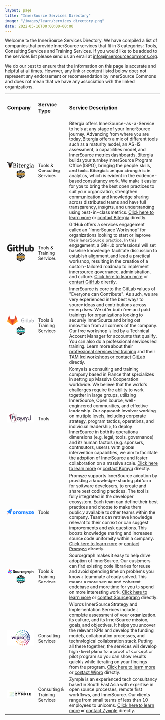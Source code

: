 ```yaml
---
layout: page
title: "InnerSource Services Directory"
image: "/images/learn/services_directory.png"
date: 2022-05-16T00:00:00+00:00
---
```

Welcome to the InnerSource Services Directory. We have compiled a list of companies that provide InnerSource services that fit in 3 categories: Tools, Consulting Services and Training Services.
If you would like to be added to the services list please send us an email at info@innersourcecommons.org.

We do our best to ensure that the information on this page is accurate and helpful at all times. However, any link or content listed below does not represent any endorsement or recommendation by InnerSource Commons and does not mean that we have any association with the linked organizations.
</p>

<table class="schedule table table-striped">
    <tr>
        <td style="width:20%"><h3>Company</h3></td>
        <td style="width:20%"><h3>Service Type</h3></td>
        <td><h3>Service Description</h3></td>
    </tr>
    <tr>
        <td><img src="/images/logos/bitergia.png" alt="Bitergia"><img style="width: 30%;
  height: auto; display: block; margin-left: auto; margin-right: auto;" src="/images/Partner Badge.png" alt="Partner"></td>
        <td>Tools & Consulting Services</td>
        <td class="title">Bitergia offers InnerSource-as-a-Service to help at any stage of your InnerSource journey. Advancing from where you are today, Bitergia offers a mix of different tools such as a maturity model, an AS-IS assessment, a capabilities model, and InnerSource metrics dashboards. Bitergia builds your turnkey InnerSource Program Office (ISPO), bringing the people, skills, and tools. Bitergia’s unique strength is in analytics, which is evident in the evidence-based consultancy work. We make it easier for you to bring the best open practices to suit your organization, strengthen communication and knowledge sharing across distributed teams and have full transparency, insights, and understanding using best-in-class metrics. <a href="https://bitergia.com/innersource/">Click here to learn more</a> or <a href="https://bitergia.com/contact/">contact Bitergia</a> directly.
        </td>
    </tr>
    <tr>
        <td><img src="/images/logos/github.png" alt="GitHub"><img style="width: 30%;
  height: auto; display: block; margin-left: auto; margin-right: auto;" src="/images/Partner Badge.png" alt="Partner"></td>
        <td>Tools & Training Services</td>
        <td class="title">GitHub offers a services engagement called an "InnerSource Workshop" for organizations looking to start or improve their InnerSource practice. In this engagement, a GitHub professional will set baseline knowledge, facilitate discussion to establish alignment, and lead a practical workshop, resulting in the creation of a custom-tailored roadmap to implement innersource governance, administration, and culture. <a href="https://services.github.com/catalog/#InnerSource%20Theory%20for%20Teams">Click here to learn more</a> or <a href="https://services.github.com/#contact">contact GitHub</a> directly.
        </td>
    </tr>
    <tr>
        <td><img src="/images/logos/gitlab.png" alt="GitLab"><img style="width: 30%;
  height: auto; display: block; margin-left: auto; margin-right: auto;" src="/images/Supporter Badge.png" alt="Supporter"></td>
       <td>Tools & Training Services</td>
        <td class="title">InnerSource is core to the GitLab values of "Everyone can Contribute". As such, we are very experienced in the best ways to source ideas and contributions across enterprises. We offer both free and paid trainings for organizations looking to securely InnerSource and bring out innovation from all corners of the company. Our free workshop is led by a Technical Account Manager for accounts that qualify. You can also do a professional services led training. Learn more about their <a href="https://about.gitlab.com/solutions/innersource/">professional services led training</a> and their <a href="https://about.gitlab.com/handbook/customer-success/workshops/innersource-workshop.html">TAM led workshops</a> or <a href="https://about.gitlab.com/sales/">contact GitLab</a> directly.
        </td>
         </tr>
     <tr>
        <td><img src="/images/logos/komyu.png" alt="Komyu"></td>
        <td>Tools</td>
        <td class="title">Komyu is a consulting and training company based in France that specializes in setting up Massive Cooperation worldwide. We believe that the world's challenges require the ability to work together in large groups, utilizing InnerSource, Open Source, well-engineered communities, and effective leadership. Our approach involves working on multiple levels, including corporate strategy, program tactics, operations, and individual leadership, to deploy InnerSource in both its operational dimensions (e.g. legal, tools, governance) and its human factors (e.g. sponsors, contributors, users). With global intervention capabilities, we aim to facilitate the adoption of InnerSource and foster collaboration on a massive scale.   <a href="https://www.komyu.io/">Click here to learn more</a> or <a href="https://www.komyu.io/#contact">contact Komyu</a> directly.
        </td>
    </tr>
     <tr>
        <td><img src="/images/logos/promyze.png" alt="Promyze"></td>
        <td>Tools</td>
        <td class="title">Promyze supports InnerSource adoption by providing a knowledge-sharing platform for software developers, to create and share best coding practices. The tool is fully integrated in the developer ecosystem. Each team can define their best practices and choose to make them publicly available to other teams within the company. Teams can retrieve knowledge relevant to their context or can suggest improvements and ask questions. This boosts knowledge sharing and increases source code uniformity within a company.   <a href="https://promyze.com/innersource-understand-in-5-minutes/">Click here to learn more</a> or <a href="https://ze.com/contact">contact Promyze</a> directly.
        </td>
    </tr>
     <tr>
        <td><img src="/images/logos/sourcegraph.svg" alt="Sourcegraph"><img style="width: 30%;
  height: auto; display: block; margin-left: auto; margin-right: auto;" src="/images/Supporter Badge.png" alt="Supporter"></td>
        <td>Tools & Training Services</td>
        <td class="title">Sourcegraph makes it easy to help drive adoption of InnerSource. Our customers can find existing code libraries for reuse and avoid spending time on problems you know a teammate already solved. This means a more secure and coherent codebase and more time for you to spend on more interesting work. <a href="https://srcgr.ph/innersource-commons">Click here to learn more</a> or <a href="mailto:innersource@sourcegraph.com">contact Sourcegraph</a> directly.
        </td>
    </tr>
    <tr>
        <td><img src="/images/logos/wipro.png" alt="Wipro"></td>
        <td>Consulting Services</td>
        <td class="title">Wipro’s InnerSource Strategy and Implementation Services include a complete assessment of your organization, its culture, and its InnerSource mission, goals, and objectives. It helps you uncover the relevant KPIs and develop the funding models, collaboration processes, and technological collaboration stack. Putting all these together, the services will develop high-level plans for a proof of concept or pilot program so you can show results quickly while iterating on your findings from the program. <a href="http://wipro.com/open-source/">Click here to learn more</a> or <a href="mailto:vm.brasseur@wipro.com">contact Wipro</a> directly.
        </td>
    </tr>
    <tr>
        <td><img src="/images/logos/zymple.png" alt="Zymple"></td>
        <td>Consulting & Training Services</td>
        <td class="title">Zymple is an experienced tech consultancy based in South East Asia with expertise in open source processes, remote first workflows, and InnerSource. Our clients range from small teams of less than 10 employees to unicorns. <a href="https://zymple.biz">Click here to learn more</a> or <a href="mailto:hello@zymple.biz">contact Zymple</a> directly.
        </td>
    </tr>
</table>

